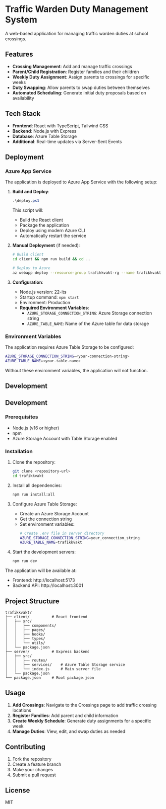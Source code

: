 # Traffic Warden Duty Management System

A web-based application for managing traffic warden duties at school crossings.

## Features

- **Crossing Management**: Add and manage traffic crossings
- **Parent/Child Registration**: Register families and their children
- **Weekly Duty Assignment**: Assign parents to crossings for specific weeks
- **Duty Swapping**: Allow parents to swap duties between themselves
- **Automated Scheduling**: Generate initial duty proposals based on availability

## Tech Stack

- **Frontend**: React with TypeScript, Tailwind CSS
- **Backend**: Node.js with Express
- **Database**: Azure Table Storage
- **Additional**: Real-time updates via Server-Sent Events

## Deployment

### Azure App Service

The application is deployed to Azure App Service with the following setup:

1. **Build and Deploy**:
   ```powershell
   .\deploy.ps1
   ```
   This script will:
   - Build the React client
   - Package the application
   - Deploy using modern Azure CLI
   - Automatically restart the service

2. **Manual Deployment** (if needed):
   ```bash
   # Build client
   cd client && npm run build && cd ..
   
   # Deploy to Azure
   az webapp deploy --resource-group trafikkvakt-rg --name trafikkvakt --src-path deploy.zip --type zip
   ```

3. **Configuration**:
   - Node.js version: 22-lts
   - Startup command: `npm start`
   - Environment: Production
   - **Required Environment Variables**:
     - `AZURE_STORAGE_CONNECTION_STRING`: Azure Storage connection string
     - `AZURE_TABLE_NAME`: Name of the Azure table for data storage

### Environment Variables

The application requires Azure Table Storage to be configured:

```bash
AZURE_STORAGE_CONNECTION_STRING=<your-connection-string>
AZURE_TABLE_NAME=<your-table-name>
```

Without these environment variables, the application will not function.

## Development

## Development

### Prerequisites

- Node.js (v16 or higher)
- npm
- Azure Storage Account with Table Storage enabled

### Installation

1. Clone the repository:
   ```bash
   git clone <repository-url>
   cd trafikkvakt
   ```

2. Install all dependencies:
   ```bash
   npm run install:all
   ```

3. Configure Azure Table Storage:
   - Create an Azure Storage Account
   - Get the connection string
   - Set environment variables:
     ```bash
     # Create .env file in server directory
     AZURE_STORAGE_CONNECTION_STRING=your_connection_string
     AZURE_TABLE_NAME=trafikkvakt
     ```

4. Start the development servers:
   ```bash
   npm run dev
   ```

The application will be available at:
- Frontend: http://localhost:5173
- Backend API: http://localhost:3001

## Project Structure

```
trafikkvakt/
├── client/          # React frontend
│   ├── src/
│   │   ├── components/
│   │   ├── pages/
│   │   ├── hooks/
│   │   ├── types/
│   │   └── utils/
│   └── package.json
├── server/          # Express backend
│   ├── src/
│   │   ├── routes/
│   │   ├── services/    # Azure Table Storage service
│   │   └── index.js     # Main server file
│   └── package.json
└── package.json     # Root package.json
```

## Usage

1. **Add Crossings**: Navigate to the Crossings page to add traffic crossing locations
2. **Register Families**: Add parent and child information
3. **Create Weekly Schedule**: Generate duty assignments for a specific week
4. **Manage Duties**: View, edit, and swap duties as needed

## Contributing

1. Fork the repository
2. Create a feature branch
3. Make your changes
4. Submit a pull request

## License

MIT